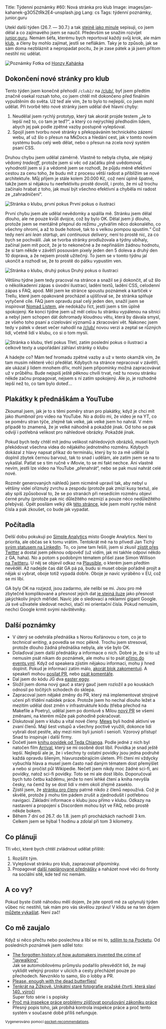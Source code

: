 Title: Týdenní poznámky #60: Nová stránka pro klub
Image: images/jan-kahanek-g3O5ZtRk2E4-unsplash.jpg
Lang: cs
Tags: týdenní poznámky, junior.guru


Utekl další týden (26.7. — 30.7.) a tak [stejně jako minule]({filename}2021-07-25_tydenni-poznamky-59-plakatky-na-prednasky.md) sepisuji, co jsem dělal a co zajímavého jsem se naučil. Především se snažím rozvíjet [junior.guru](https://junior.guru/). Nemám šéfa, kterému bych reportoval každý svůj krok, ale mám [klub](https://junior.guru/club/), a členy by mohlo zajímat, jestli se neflákám. Taky je to způsob, jak se sám doma nezbláznit a nepropadat pocitu, že je zase pátek a já jsem přitom nestihl nic udělat.

![Poznámky]({static}/images/jan-kahanek-g3O5ZtRk2E4-unsplash.jpg)
Fotka od [Honzy Kahánka](https://unsplash.com/@honza_kahanek)


## Dokončení nové stránky pro klub

Tento týden jsem konečně přehodil `/club2/` na [/club/](https://junior.guru/club/), byť jsem předtím značně osekal rozsah toho, co jsem chtěl mít dokončeno před finálním vypuštěním do světa. Už teď ale vím, že to bylo to nejlepší, co jsem mohl udělat. Při tvorbě této nové stránky jsem udělal dvě hlavní chyby:

1. Neudělal jsem rychlý prototyp, který tak akorát projde testem „Je to lepší než to, co tam je teď?“, a který co nejrychleji předhodím lidem, abych jej pak podle zpětné vazby postupně vylepšoval.
2. Spojil jsem tvorbu nové stránky s překopáváním technického zázemí webu, ať už šlo o přesun na MkDocs a hledání cest, jak v tomto novém systému budu celý web dělat, nebo o přesun na zcela nový systém psaní CSS.

Druhou chybu jsem udělal záměrně. Vlastně to nebyla chyba, ale nějaký vědomý _tradeoff_, protože jsem si věc od začátku plně uvědomoval, vyhodnotil jsem si ji a vědomě jsem se rozhodl, že půjdu méně efektivní cestou za cenu toho, že budu mít z procesu větší radost a přiblížím se nové architektuře. Můj příjem je stále kolem 20.000 Kč, což není úplně špatné, takže jsem si nějakou tu neefektivitu prostě dovolil, i proto, že mi už trochu začínalo hrabat z toho, jak musí být všechno efektivní a chyběla mi radost ze „zahradničení“.

![Stránka o klubu, první pokus]({static}/images/club-page-1.png)
První pokus o ilustraci

První chybu jsem ale udělal nevědomky a spálila mě. Stránku jsem dělal dlouho, ale ne pouze kvůli dvojce, což by bylo OK. Dělal jsem ji dlouho, protože jsem se mentálně přepnul do režimu „vytvářím něco dokonalého, co všechny ohromí, a až to bude hotové, tak to s velkou pompou spustím.“ Což tedy není ani _lean startup_, ani _continuous delivery_, není to prostě nic, za co bych se pochválil. Jak se tvorba stránky prodlužovala a týdny ubíhaly, začínal jsem mít pocit, že je to nekonečné a že nepřináším žádnou hodnotu, že si tam někde v závětří posouvám pixely jeden den 5 doleva a druhý den 10 doprava, a že nejsem prostě užitečný. To jsem se v tomto týdnu jal ukončit a rozhodl se, že to prostě do pátku vypustím ven.

![Stránka o klubu, druhý pokus]({static}/images/club-page-2.png)
Druhý pokus o ilustraci

Většinu týdne jsem tedy pracoval na stránce a snažil se ji dokončit, ať už šlo o několikadenní zápas s úvodní ilustrací, ladění textů, ladění CSS, celodenní zápas s FAQ, apod. Měl jsem ke stránce spoustu poznámek a kartiček v Trellu, které jsem opakovaně procházel a ujišťoval se, že stránka splňuje vytyčené cíle. FAQ jsem opravdu psal celý jeden den, snažil jsem se inspirovat [Nomad Listem](https://nomadlist.com/faq), ale nedokážu říct, jestli jsem s tím úplně spokojený. Ke konci týdne jsem už měl celou tu stránku vypálenou na sítnici a nebyl jsem schopen dát dohromady kloudnou větu, která by dávala smysl, ze všeho toho psaní a cizelování významů a zkracování vět. Nakonec jsem tedy v pátek v deset večer nahodil na [/club/](https://junior.guru/club/) novou verzi a zeptal se různých lidí, včetně lidí v klubu, co si o tom myslí.

![Stránka o klubu, třetí pokus]({static}/images/club-page-3.png)
Třetí, zatím poslední pokus o ilustraci a celkově texty a uspořádání záhlaví stránky o klubu

A hádejte co? Mám teď hromadu zpětné vazby a už v tento okamžik vím, že tam musím některé věci předělat. Kdybych na stránce nepracoval v závětří, ale ukázal ji lidem mnohem dřív, mohl jsem připomínky možná zapracovávat už v průběhu. Bude nejspíš ještě pěknou chvíli trvat, než tu novou stránku někde začnu propagovat, nejsem s ní zatím spokojený. Ale jo, je rozhodně lepší než to, co tam bylo doteď…


## Plakátky k přednáškám a YouTube

Zkoumal jsem, jak je to s těmi poměry stran pro plakátky, když je chci mít jako _thumbnail_ pro video na YouTube. No a došlo mi, že video je na YT, co se poměru stran týče, zřejmě tak velké, jak velké jsem ho nahrál. V mém případě to znamená, že je velké náhodně a pokaždé jinak. Od toho se pak odvíjí i potřebná velikost pro náhledové obrázky. Pokaždé jinak.

Pokud bych tedy chtěl mít jednu velikost náhledových obrázků, musel bych překódovat všechna videa do nějakého jednotného rozměru. Kdybych dokázal z hlavy napsat příkaz do terminálu, který by to za mě udělal (a doplnil zbytek černou barvou), tak to snad i udělám, ale zatím jsem se na to vykašlal. Patlat se s tím ručně v iMovie, to se mi fakt nechce. Ani vlastně nevím, jestli lze video na YouTube „přenahrát“, nebo se pak musí nahrát celé nové.

Rozměr generovaných náhledů jsem nicméně upravil tak, aby nebyl u většiny videí oříznutý zvrchu a zespodu (protože pak zmizí kusy textu), ale aby spíš způsoboval to, že se po stranách při nesedícím rozměru objeví černé pruhy (protože pak nic důležitého nezmizí a pouze něco nedůležitého přebývá). Opět posílám velký dík [této stránce](https://www.vypocitejto.cz/trojclenka/), kde jsem mohl rychle měnit čísla a pak zkoušet, co bude jak vypadat.


## Počítadla

Delší dobu pokukuji po [Simple Analytics](https://simpleanalytics.com/) místo Google Analytics. Není to priorita, ale občas se k tomu vrátím. Tentokrát mě na to přivedl Jan Tichý [svým statusem na LinkedIn](https://www.linkedin.com/posts/jantichy_google-analytics-4-masterclass-od-honzy-tich%C3%A9ho-activity-6823300847833821184-t5dI). To, co jsme tam řešili, jsem si zkusil [zjistit přes Twitter](https://twitter.com/SimpleAnalytic/status/1419776056479952901) a dostal jsem pěknou odpověď (už vidím, jak mi takhle odpoví někdo z GA, haha). No a potom s podobným tématem přišel zase Simon Willison [na Twitteru](https://twitter.com/simonw/status/1420798613412663307). U něj se objevil odkaz na [Plausible](https://plausible.io/), o kterém jsem předtím nevěděl. Až nadejde čas dát GA pá pá, budu si muset oboje pořádně projít a nějak si vybrat, oboje totiž vypadá dobře. Oboje je navíc vyráběno v EU, což se mi líbí.

GA byly OK na rozjezd, jsou zadarmo, ale nelíbí se mi. Jsou pro mě zbytečně komplikované a přesnost jejich dat [je stejná iluze](https://www.orbitmedia.com/blog/inaccurate-google-analytics-traffic-sources/) jako přesnost jakýchkoliv jiných měřidel. Navíc jde o sledovací a reklamní gigant Google. Já své uživatele sledovat nechci, stačí mi orientační čísla. Pokud nemusím, nechci Google krmit svými návštěvníky.


## Další poznámky

- V úterý se odehrála přednáška s Norou Kořánovou o tom, co je to _technical writing_, a povedla se moc pěkně. Trochu jsem stresoval, protože dlouho žádná přednáška nebyla, ale vše bylo OK.
- Dolaďoval jsem další přednášky a informace o nich. Dobré je, že si to už nemusím psát nikam do poznámek, ale mohu si to psát [přímo do events.yml](https://github.com/honzajavorek/junior.guru/blob/4fca99f06da40c11f8a67b5c0201924d7c123fda/juniorguru/data/events.yml). Když od speakera zjistím nějakou informaci, mohu ji hned doplnit. Pokud je informací zatím málo, [akorát blok zakomentuji](https://github.com/honzajavorek/junior.guru/commit/7ebc3de7bfbb1db2ea3679b573e61ebe24a1d55a). A speakeři mohou [posílat PR](https://github.com/honzajavorek/junior.guru/pull/647), nebo [psát komentáře](https://github.com/honzajavorek/junior.guru/commit/816a24b80a28e01897acdbe8d2f9394602ad6aa1).
- Dal jsem do kódu JG dva [easter eggy](https://cs.wikipedia.org/wiki/Velikono%C4%8Dn%C3%AD_vaj%C3%AD%C4%8Dko_(virtu%C3%A1ln%C3%AD)).
- Složil jsem doma nový gauč a starý gauč jsem rozložil a po kouskách odnosil po točitých schodech do sklepa.
- Zapracoval jsem nějaké změny do PR, který má implementovat strojové učení při třídění nabídek práce. Protože jsem ho nechal dlouho ležet a mezitím udělal dost změn v infrastruktuře kódu (třeba přechod na Makefile a Poetry), udělal jsem po domluvě s Mílou [nový PR](https://github.com/honzajavorek/junior.guru/pull/655) se všemi změnami, na kterém může pak pohodlně pokračovat.
- Diskutoval jsem v klubu a vítal nové členy. [Mews](https://www.mews.com/) byli hodně aktivní ve zvaní členů. Mají šest vstupů a všechny poctivě využili, dokonce lidi vybrali dost pestře, aby mezi nimi byli junioři i senioři. Vzorový přístup! Snad to inspiruje i další firmy.
- Dočetl jsem [knihu povídek od Teda Chianga](https://www.goodreads.com/book/show/32200035-arrival). Podle jedné z nich byl natočen film [Arrival](https://www.imdb.com/title/tt2543164/), který se mi osobně dost líbil. Povídka je snad ještě lepší. Nejlepší ale je, že i všechny ty ostatní povídky jsou jedna podruhé každá opravdu šíleným, hlavurozebírajícím úletem. Při čtení mi vždycky vybuchla hlava a musel jsem často nad daným tématem dost přemýšlet a nebo si pročíst půl Wikipedie. Nečetl jsem nikdy moc žádné sci-fi, ani povídky, natož sci-fi povídky. Toto se mi ale dost líbilo. Doporučoval bych tuto četbu každému, jenže to není lehké čtení a kniha nevyšla česky, na čemž by se dost lidí v mém okolí zřejmě zaseklo.
- Zjistil jsem, že [stránku pro členy](https://junior.guru/membership/) patrně nikdo z členů nepoužívá. Což je skvělé, protože ji mohu tím pádem zrušit a zjednodušit i potřebnou navigaci. Základní informace o klubu jsou přímo v klubu. Odkazy na nastavení a propojení s Discordem mohou být ve FAQ, nebo prostě někde bokem.
- Během 7 dní od 26.7. do 1.8. jsem při procházkách nachodil 3 km. Celkem jsem se hýbal 1 hodinu a zdolal při tom 3 kilometry.


## Co plánuji

Tři věci, které bych chtěl zvládnout udělat příště:

1. Rozšířit tým.
2. Vylepšovat stránku pro klub, zapracovat připomínky.
3. Propagovat [další naplánované přednášky](https://junior.guru/events/#planned) a naházet nové věci do fronty na sociální sítě, kde teď nic nemám.


## A co vy?

Pokud byste čistě náhodou měli dojem, že jste oproti mě za uplynulý týden vůbec nic nestihli, tak mám pro vás skvělou zprávu! V klidu se na ten dojem [můžete vykašlat]({filename}2020-06-04_neni-to-zavod.md). Není zač!


## Co mě zaujalo

Když si něco přečtu nebo poslechnu a líbí se mi to, [sdílím to na Pocketu](https://getpocket.com/@honzajavorek). Od posledních poznámek jsem sdílel toto:

- [The forgotten history of how automakers invented the crime of "jaywalking"](https://www.vox.com/2015/1/15/7551873/jaywalking-history)<br>Jak se automobilovému průmyslu podařilo přesvědčit lidi, že mají vyklidit veřejný prostor v ulicích a cesty přecházet pouze po přechodech. Nevzniklo to samo, šlo o lobby a PR.
- [Please, enough with the dead butterflies!](https://www.emilydamstra.com/please-enough-dead-butterflies/)
- [Tenkrát na Žižkově. Unikátní staré fotografie pražské čtvrti, která slaví 140. výročí](https://zpravy.aktualne.cz/domaci/tenkrat-na-zizkove-unikatni-stare-fotografie-prazske-ctvrti/r~75986ce4b3cd11ebb9860cc47ab5f122/)<br>Super foto série i s popisky
- [Proč má inspekce práce problémy zjišťovat porušování zákoníku práce](https://a2larm.cz/2021/07/proc-ma-inspekce-prace-problemy-zjistovat-porusovani-zakoniku-prace/)<br>Přesný popis toho, jak probíhá kontrola inspekce práce a proč tento systém v současné době příliš nefunguje.

<small>Vygenerováno pomocí <a href="https://pypi.org/project/pocket-recommendations/">pocket-recommendations</a>.</small>
